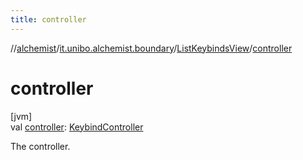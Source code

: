 ```yaml
---
title: controller
---
```

//[alchemist](../../../index.html)/[it.unibo.alchemist.boundary](../index.html)/[ListKeybindsView](index.html)/[controller](controller.html)



# controller



[jvm]\
val [controller](controller.html): [KeybindController](../-keybind-controller/index.html)



The controller.




